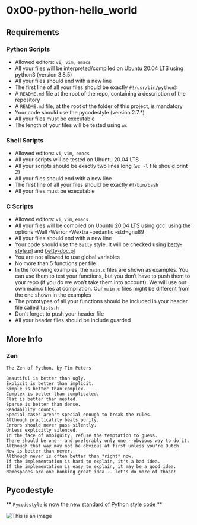 # 0x00-python-hello_world
## Requirements
### Python Scripts

   - Allowed editors: ```vi```,``` vim```,``` emacs```
   - All your files will be interpreted/compiled on Ubuntu 20.04 LTS using python3 (version 3.8.5)
   - All your files should end with a new line
   - The first line of all your files should be exactly ```#!/usr/bin/python3```
   - A ```README.md``` file at the root of the repo, containing a description of the repository
   - A ```README.md``` file, at the root of the folder of this project, is mandatory
   - Your code should use the pycodestyle (version 2.7.*)
   - All your files must be executable
   - The length of your files will be tested using ```wc```

### Shell Scripts

   - Allowed editors: ```vi```, ```vim```,``` emacs```
   - All your scripts will be tested on Ubuntu 20.04 LTS
   - All your scripts should be exactly two lines long (```wc -l``` file should print 2)
   - All your files should end with a new line
   - The first line of all your files should be exactly ```#!/bin/bash```
   - All your files must be executable

### C Scripts

   - Allowed editors: ```vi```, ```vim```, ```emacs```
   - All your files will be compiled on Ubuntu 20.04 LTS using gcc, using the options -Wall -Werror -Wextra -pedantic -std=gnu89
   - All your files should end with a new line
   - Your code should use the ```Betty``` style. It will be checked using [betty-style.pl](https://github.com/holbertonschool/Betty/blob/master/betty-style.pl) and [betty-doc.pl](https://github.com/holbertonschool/Betty/blob/master/betty-doc.pl)
   - You are not allowed to use global variables
   - No more than 5 functions per file
   - In the following examples, the ```main.c``` files are shown as examples. You can use them to test your functions, but you don’t have to push them to your repo (if you do we won’t take them into account). We will use our own main.c files at compilation. Our ```main.c``` files might be different from the one shown in the examples
   - The prototypes of all your functions should be included in your header file called ```lists.h```
   - Don’t forget to push your header file
   - All your header files should be include guarded

## More Info
### Zen
```
The Zen of Python, by Tim Peters

Beautiful is better than ugly.
Explicit is better than implicit.
Simple is better than complex.
Complex is better than complicated.
Flat is better than nested.
Sparse is better than dense.
Readability counts.
Special cases aren't special enough to break the rules.
Although practicality beats purity.
Errors should never pass silently.
Unless explicitly silenced.
In the face of ambiguity, refuse the temptation to guess.
There should be one-- and preferably only one --obvious way to do it.
Although that way may not be obvious at first unless you're Dutch.
Now is better than never.
Although never is often better than *right* now.
If the implementation is hard to explain, it's a bad idea.
If the implementation is easy to explain, it may be a good idea.
Namespaces are one honking great idea -- let's do more of those!
```
## Pycodestyle

** ```Pycodestyle``` is now the [new standard of Python style code](https://pypi.org/project/pycodestyle/) **

![This is an image](https://s3.amazonaws.com/intranet-projects-files/holbertonschool-higher-level_programming+/231/Flyingcircus_2.jpg)
